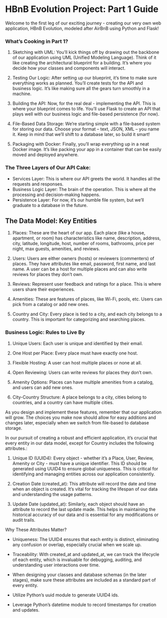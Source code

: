 # HBnB Evolution Project: Part 1 Guide
Welcome to the first leg of our exciting journey - creating our very own web application, HBnB Evolution, modeled after AirBnB using Python and Flask!


### What’s Cooking in Part 1?
1. Sketching with UML: You’ll kick things off by drawing out the backbone of our application using UML (Unified Modeling Language). Think of it like creating the architectural blueprint for a building. It’s where you decide how your classes and components will interact.

2. Testing Our Logic: After setting up our blueprint, it’s time to make sure everything works as planned. You’ll create tests for the API and business logic. It’s like making sure all the gears turn smoothly in a machine.

3. Building the API: Now, for the real deal - implementing the API. This is where your blueprint comes to life. You’ll use Flask to create an API that plays well with our business logic and file-based persistence (for now).

4. File-Based Data Storage: We’re starting simple with a file-based system for storing our data. Choose your format – text, JSON, XML – you name it. Keep in mind that we’ll shift to a database later, so build it smart!

5. Packaging with Docker: Finally, you’ll wrap everything up in a neat Docker image. It’s like packing your app in a container that can be easily moved and deployed anywhere.


### The Three Layers of Our API Cake:
- Services Layer: This is where our API greets the world. It handles all the requests and responses.
- Business Logic Layer: The brain of the operation. This is where all the processing and decision-making happens.
- Persistence Layer: For now, it’s our humble file system, but we’ll graduate to a database in the future.


## The Data Model: Key Entities
1. Places: These are the heart of our app. Each place (like a house, apartment, or room) has characteristics like name, description, address, city, latitude, longitude, host, number of rooms, bathrooms, price per night, max guests, amenities, and reviews.

2. Users: Users are either owners (hosts) or reviewers (commenters) of places. They have attributes like email, password, first name, and last name. A user can be a host for multiple places and can also write reviews for places they don’t own.

3. Reviews: Represent user feedback and ratings for a place. This is where users share their experiences.

4. Amenities: These are features of places, like Wi-Fi, pools, etc. Users can pick from a catalog or add new ones.

5. Country and City: Every place is tied to a city, and each city belongs to a country. This is important for categorizing and searching places.


### Business Logic: Rules to Live By
1. Unique Users: Each user is unique and identified by their email.

2. One Host per Place: Every place must have exactly one host.

3. Flexible Hosting: A user can host multiple places or none at all.

4. Open Reviewing: Users can write reviews for places they don’t own.

5. Amenity Options: Places can have multiple amenities from a catalog, and users can add new ones.

6. City-Country Structure: A place belongs to a city, cities belong to countries, and a country can have multiple cities.


As you design and implement these features, remember that our application will grow. The choices you make now should allow for easy additions and changes later, especially when we switch from file-based to database storage.

In our pursuit of creating a robust and efficient application, it’s crucial that every entity in our data model, except for Country includes the following attributes.:

1. Unique ID (UUID4): Every object - whether it’s a Place, User, Review, Amenity or City - must have a unique identifier. This ID should be generated using UUID4 to ensure global uniqueness. This is critical for identifying and managing entities across our application consistently.

2. Creation Date (created_at): This attribute will record the date and time when an object is created. It’s vital for tracking the lifespan of our data and understanding the usage patterns.

3. Update Date (updated_at): Similarly, each object should have an attribute to record the last update made. This helps in maintaining the historical accuracy of our data and is essential for any modifications or audit trails.


Why These Attributes Matter?

- Uniqueness: The UUID4 ensures that each entity is distinct, eliminating any confusion or overlap, especially crucial when we scale up.

- Traceability: With created_at and updated_at, we can track the lifecycle of each entity, which is invaluable for debugging, auditing, and understanding user interactions over time.

- When designing your classes and database schemas (in the later stages), make sure these attributes are included as a standard part of every entity.

- Utilize Python’s uuid module to generate UUID4 ids.

- Leverage Python’s datetime module to record timestamps for creation and updates.
